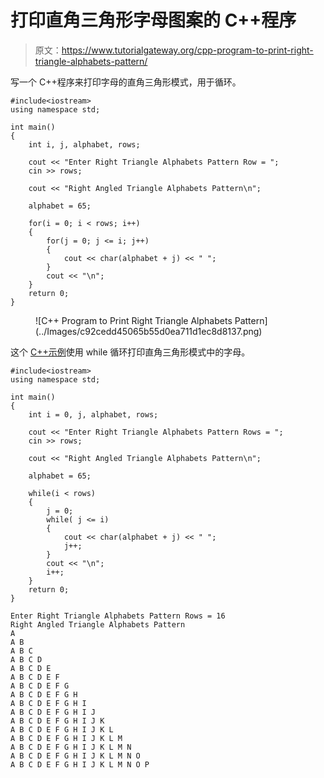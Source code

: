 # 打印直角三角形字母图案的 C++程序

> 原文：<https://www.tutorialgateway.org/cpp-program-to-print-right-triangle-alphabets-pattern/>

写一个 C++程序来打印字母的直角三角形模式，用于循环。

```
#include<iostream>
using namespace std;

int main()
{
	int i, j, alphabet, rows;

    cout << "Enter Right Triangle Alphabets Pattern Row = ";
    cin >> rows;

    cout << "Right Angled Triangle Alphabets Pattern\n"; 

    alphabet = 65;

    for(i = 0; i < rows; i++)
    {
    	for(j = 0; j <= i; j++)
		{
            cout << char(alphabet + j) << " ";
        }
        cout << "\n";
    }		
 	return 0;
}
```

<figure class="wp-block-image size-large">![C++ Program to Print Right Triangle Alphabets Pattern](../Images/c92cedd45065b55d0ea711d1ec8d8137.png)</figure>

这个 [C++示例](https://www.tutorialgateway.org/cpp-programs/)使用 while 循环打印直角三角形模式中的字母。

```
#include<iostream>
using namespace std;

int main()
{
	int i = 0, j, alphabet, rows;

    cout << "Enter Right Triangle Alphabets Pattern Rows = ";
    cin >> rows;

    cout << "Right Angled Triangle Alphabets Pattern\n"; 

    alphabet = 65;

    while(i < rows)
    {
        j = 0;
    	while( j <= i)
		{
            cout << char(alphabet + j) << " ";
            j++;
        }
        cout << "\n";
        i++;
    }		
 	return 0;
}
```

```
Enter Right Triangle Alphabets Pattern Rows = 16
Right Angled Triangle Alphabets Pattern
A 
A B 
A B C 
A B C D 
A B C D E 
A B C D E F 
A B C D E F G 
A B C D E F G H 
A B C D E F G H I 
A B C D E F G H I J 
A B C D E F G H I J K 
A B C D E F G H I J K L 
A B C D E F G H I J K L M 
A B C D E F G H I J K L M N 
A B C D E F G H I J K L M N O 
A B C D E F G H I J K L M N O P
```